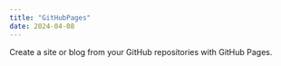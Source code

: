 ```yaml
---
title: "GitHubPages"
date: 2024-04-08
---
```


Create a site or blog from your GitHub repositories with GitHub Pages.
